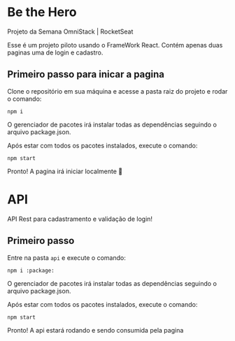# Be the Hero
Projeto da Semana OmniStack | RocketSeat

Esse é um projeto piloto usando o FrameWork React.
Contém apenas duas paginas uma de login e cadastro.

## Primeiro passo para inicar a pagina

Clone o repositório em sua máquina e acesse a pasta raiz do projeto e rodar o comando:

```shell
npm i
```

O gerenciador de pacotes irá instalar todas as dependências seguindo o arquivo package.json.

Após estar com todos os pacotes instalados, execute o comando:

```shell
npm start
```
Pronto! A pagina irá iniciar localmente :rocket:

# API 
API Rest para cadastramento e validação de login!

## Primeiro passo

Entre na pasta `api` e execute o comando:

```shell
npm i :package:
```

O gerenciador de pacotes irá instalar todas as dependências seguindo o arquivo package.json.

Após estar com todos os pacotes instalados, execute o comando:

```shell
npm start 
```

Pronto! A api estará rodando e sendo consumida pela pagina


